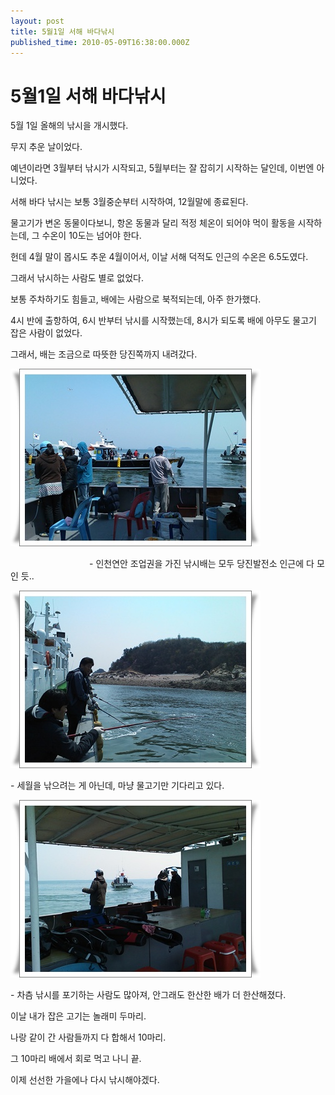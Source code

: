 ```yaml
---
layout: post
title: 5월1일 서해 바다낚시
published_time: 2010-05-09T16:38:00.000Z
---
```


# 5월1일 서해 바다낚시


5월 1일 올해의 낚시을 개시했다.

무지 추운 날이었다.

예년이라면 3월부터 낚시가 시작되고, 5월부터는 잘 잡히기 시작하는 달인데, 이번엔 아니었다.

서해 바다 낚시는 보통 3월중순부터 시작하여, 12월말에 종료된다.

물고기가 변온 동물이다보니, 항온 동물과 달리 적정 체온이 되어야 먹이 활동을 시작하는데, 그 수온이 10도는 넘어야 한다.

헌데 4월 말이 몹시도 추운 4월이어서, 이날 서해 덕적도 인근의 수온은 6.5도였다.

그래서 낚시하는 사람도 별로 없었다.

보통 주차하기도 힘들고, 배에는 사람으로 북적되는데, 아주 한가했다.

4시 반에 출항하여, 6시 반부터 낚시를 시작했는데, 8시가 되도록 배에 아무도 물고기 잡은 사람이 없었다.

그래서, 배는 조금으로 따뜻한 당진쪽까지 내려갔다.

![](../pds/201005/07/80/a0109780_4be3b705e5d8d.jpg)

                                \- 인천연안 조업권을 가진 낚시배는 모두 당진발전소 인근에 다 모인 듯..

![](../pds/201005/07/80/a0109780_4be3b707a983e.jpg)

\- 세월을 낚으려는 게 아닌데, 마냥 물고기만 기다리고 있다.

![](../pds/201005/07/80/a0109780_4be3b707ed36d.jpg)

\- 차츰 낚시를 포기하는 사람도 많아져, 안그래도 한산한 배가 더 한산해졌다.

이날 내가 잡은 고기는 놀래미 두마리.

나랑 같이 간 사람들까지 다 합해서 10마리.

그 10마리 배에서 회로 먹고 나니 끝.

이제 선선한 가을에나 다시 낚시해야겠다.

